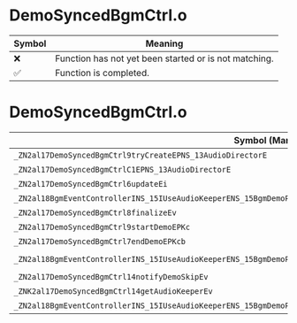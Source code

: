 # DemoSyncedBgmCtrl.o
| Symbol | Meaning 
| ------------- | ------------- 
| :x: | Function has not yet been started or is not matching. 
| :white_check_mark: | Function is completed. 


# DemoSyncedBgmCtrl.o
| Symbol (Mangled) | Symbol (Demangled) | Decompiled? |
| ------------- |  ------------- | ------------- |
| `_ZN2al17DemoSyncedBgmCtrl9tryCreateEPNS_13AudioDirectorE` | `al::DemoSyncedBgmCtrl::tryCreate(al::AudioDirector *)` | :x: |
| `_ZN2al17DemoSyncedBgmCtrlC1EPNS_13AudioDirectorE` | `al::DemoSyncedBgmCtrl::DemoSyncedBgmCtrl(al::AudioDirector *)` | :x: |
| `_ZN2al17DemoSyncedBgmCtrl6updateEi` | `al::DemoSyncedBgmCtrl::update(int)` | :x: |
| `_ZN2al18BgmEventControllerINS_15IUseAudioKeeperENS_15BgmDemoProcInfoEE6updateEfffb` | `al::BgmEventController<al::IUseAudioKeeper,al::BgmDemoProcInfo>::update(float,float,float,bool)` | :x: |
| `_ZN2al17DemoSyncedBgmCtrl8finalizeEv` | `al::DemoSyncedBgmCtrl::finalize(void)` | :x: |
| `_ZN2al17DemoSyncedBgmCtrl9startDemoEPKc` | `al::DemoSyncedBgmCtrl::startDemo(char const*)` | :x: |
| `_ZN2al17DemoSyncedBgmCtrl7endDemoEPKcb` | `al::DemoSyncedBgmCtrl::endDemo(char const*,bool)` | :x: |
| `_ZN2al18BgmEventControllerINS_15IUseAudioKeeperENS_15BgmDemoProcInfoEE8endEventEPNS_22AudioInfoListWithPartsIS2_EEb` | `al::BgmEventController<al::IUseAudioKeeper,al::BgmDemoProcInfo>::endEvent(al::AudioInfoListWithParts<al::BgmDemoProcInfo> *,bool)` | :x: |
| `_ZN2al17DemoSyncedBgmCtrl14notifyDemoSkipEv` | `al::DemoSyncedBgmCtrl::notifyDemoSkip(void)` | :x: |
| `_ZNK2al17DemoSyncedBgmCtrl14getAudioKeeperEv` | `al::DemoSyncedBgmCtrl::getAudioKeeper(void)const` | :x: |
| `_ZN2al18BgmEventControllerINS_15IUseAudioKeeperENS_15BgmDemoProcInfoEE13tryStartEventEPKS2_` | `al::BgmEventController<al::IUseAudioKeeper,al::BgmDemoProcInfo>::tryStartEvent(al::BgmDemoProcInfo const*)` | :x: |
